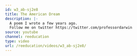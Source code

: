 ```yaml
---
id: w3_ab-sj2e8
title: The American Dream
description: |-
  A poem I wrote a few years ago.
  Follow me on twitter https://twitter.com/professordarwin
source: youtube
channel: reeducation
type: video
url: /reeducation/videos/w3_ab-sj2e8/
---
```


